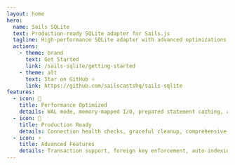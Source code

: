 ```yaml
---
layout: home
hero:
  name: Sails SQLite
  text: Production-ready SQLite adapter for Sails.js
  tagline: High-performance SQLite adapter with advanced optimizations, transaction support, and production-ready features.
  actions:
    - theme: brand
      text: Get Started
      link: /sails-sqlite/getting-started
    - theme: alt
      text: Star on GitHub ⭐️
      link: https://github.com/sailscastshq/sails-sqlite
features:
  - icon: 🚀
    title: Performance Optimized
    details: WAL mode, memory-mapped I/O, prepared statement caching, and optimized batch operations for maximum performance.
  - icon: 💾
    title: Production Ready
    details: Connection health checks, graceful cleanup, comprehensive error handling, and SQL injection protection.
  - icon: ⚡
    title: Advanced Features
    details: Transaction support, foreign key enforcement, auto-indexing, and JSON field support with full Waterline compatibility.
---
```

